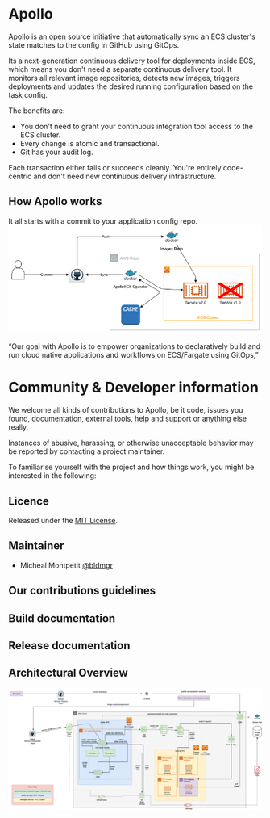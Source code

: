 # Apollo
Apollo is an open source initiative that automatically sync an ECS cluster's state matches to the config in GitHub using GitOps. 

Its a next-generation continuous delivery tool for deployments inside ECS, which means you don't need a separate continuous delivery tool. It monitors all relevant image repositories, detects new images, triggers deployments and updates the desired running configuration based on the task config.

The benefits are:
- You don't need to grant your continuous integration tool access to the ECS cluster.
- Every change is atomic and transactional.
- Git has your audit log.

Each transaction either fails or succeeds cleanly. You're entirely code-centric and don't need new continuous delivery infrastructure.

How Apollo works
----------------
It all starts with a commit to your application config repo.
![Overview](images/overview.png?raw=true "Overview")

“Our goal with Apollo is to empower organizations to declaratively build and run cloud native applications and workflows on ECS/Fargate using GitOps,” 

# Community & Developer information
We welcome all kinds of contributions to Apollo, be it code, issues you found, documentation, external tools, help and support or anything else really.

Instances of abusive, harassing, or otherwise unacceptable behavior may be reported by contacting a project maintainer.

To familiarise yourself with the project and how things work, you might be interested in the following:

Licence
----------------

Released under the [MIT License](https://www.opensource.org/licenses/mit-license.php).

Maintainer
----------------
* Micheal Montpetit [@bldmgr](https://github.com/apollo-command-and-service-module)

Our contributions guidelines
----------------

Build documentation
----------------

Release documentation
----------------

Architectural Overview
----------------

![Architectural](images/architectural.png?raw=true "Architectural Overview")